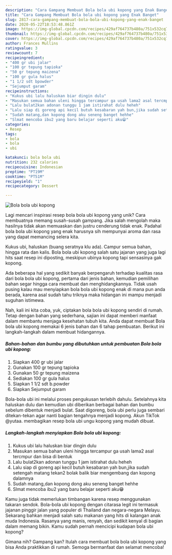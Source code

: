 ```yaml
---
description: "Cara Gampang Membuat Bola bola ubi kopong yang Enak Banget"
title: "Cara Gampang Membuat Bola bola ubi kopong yang Enak Banget"
slug: 2817-cara-gampang-membuat-bola-bola-ubi-kopong-yang-enak-banget
date: 2020-05-22T18:53:48.861Z
image: https://img-global.cpcdn.com/recipes/429af764737b480a/751x532cq70/bola-bola-ubi-kopong-foto-resep-utama.jpg
thumbnail: https://img-global.cpcdn.com/recipes/429af764737b480a/751x532cq70/bola-bola-ubi-kopong-foto-resep-utama.jpg
cover: https://img-global.cpcdn.com/recipes/429af764737b480a/751x532cq70/bola-bola-ubi-kopong-foto-resep-utama.jpg
author: Frances Mullins
ratingvalue: 3
reviewcount: 7
recipeingredient:
- "400 gr ubi jalar"
- "100 gr tepung tapioka"
- "50 gr tepung maizena"
- "100 gr gula halus"
- "1 1/2 sdt bpowder"
- "Sejumput garam"
recipeinstructions:
- "Kukus ubi lalu haluskan biar dingin dulu"
- "Masukan semua bahan uleni hingga tercampur ga usah lama2 asal tercmpur dan bisa di bentuk"
- "Lalu bulat2kan adonan tunggu 1 jam istirahat dulu heheh"
- "Lalu siap di goreng api kecil butuh kesabaran yah bun,jika sudah setengah matang tekan2 bolak balik biar mengembang dan kopong dalamnya"
- "Sudah matang,dan kopong dong aku seneng banget hehhe"
- "Slmat mencoba ibu2 yang baru belajar seperti aku😁"
categories:
- Resep
tags:
- bola
- bola
- ubi

katakunci: bola bola ubi 
nutrition: 232 calories
recipecuisine: Indonesian
preptime: "PT19M"
cooktime: "PT51M"
recipeyield: "1"
recipecategory: Dessert

---
```



![Bola bola ubi kopong](https://img-global.cpcdn.com/recipes/429af764737b480a/751x532cq70/bola-bola-ubi-kopong-foto-resep-utama.jpg)

Lagi mencari inspirasi resep bola bola ubi kopong yang unik? Cara membuatnya memang susah-susah gampang. Jika salah mengolah maka hasilnya tidak akan memuaskan dan justru cenderung tidak enak. Padahal bola bola ubi kopong yang enak harusnya sih mempunyai aroma dan rasa yang dapat memancing selera kita.

Kukus ubi, haluskan (buang seratnya klu ada). Campur semua bahan, hingga rata dan kalis. Bola bola ubi kopong salah satu jajanan yang juga lagi hits saat resep ini diposting, meskipun ubinya kopong tapi sensasinya gak kopong.

Ada beberapa hal yang sedikit banyak berpengaruh terhadap kualitas rasa dari bola bola ubi kopong, pertama dari jenis bahan, kemudian pemilihan bahan segar hingga cara membuat dan menghidangkannya. Tidak usah pusing kalau mau menyiapkan bola bola ubi kopong enak di mana pun anda berada, karena asal sudah tahu triknya maka hidangan ini mampu menjadi suguhan istimewa.


Nah, kali ini kita coba, yuk, ciptakan bola bola ubi kopong sendiri di rumah. Tetap dengan bahan yang sederhana, sajian ini dapat memberi manfaat dalam membantu menjaga kesehatan tubuh kita. Anda dapat membuat Bola bola ubi kopong memakai 6 jenis bahan dan 6 tahap pembuatan. Berikut ini langkah-langkah dalam membuat hidangannya.

<!--inarticleads1-->

##### Bahan-bahan dan bumbu yang dibutuhkan untuk pembuatan Bola bola ubi kopong:

1. Siapkan 400 gr ubi jalar
1. Gunakan 100 gr tepung tapioka
1. Gunakan 50 gr tepung maizena
1. Sediakan 100 gr gula halus
1. Siapkan 1 1/2 sdt b.powder
1. Siapkan Sejumput garam


Bola-bola ubi ini melalui proses pengukusan terlebih dahulu. Setelahnya kita haluskan dulu dan kemudian ubi diberikan berbagai bahan dan bumbu sebelum dibentuk menjadi bulat. Saat digoreng, bola ubi perlu juga sembari ditekan-tekan agar nanti bagian tengahnya menjadi kopong. Akun TikTok @yutaa. membagikan resep bola ubi ungu kopong yang mudah dibuat. 

<!--inarticleads2-->

##### Langkah-langkah menyiapkan Bola bola ubi kopong:

1. Kukus ubi lalu haluskan biar dingin dulu
1. Masukan semua bahan uleni hingga tercampur ga usah lama2 asal tercmpur dan bisa di bentuk
1. Lalu bulat2kan adonan tunggu 1 jam istirahat dulu heheh
1. Lalu siap di goreng api kecil butuh kesabaran yah bun,jika sudah setengah matang tekan2 bolak balik biar mengembang dan kopong dalamnya
1. Sudah matang,dan kopong dong aku seneng banget hehhe
1. Slmat mencoba ibu2 yang baru belajar seperti aku😁


Kamu juga tidak memerlukan timbangan karena resep menggunakan takaran sendok. Bola-bola ubi kopong dengan citarasa legit ini termasuk jajanan pinggir jalan yang populer di Thailand dan negara-negara Melayu. Sekarang bahkan menjadi salah satu makanan yang hits di kalangan anak muda Indonesia. Rasanya yang manis, renyah, dan sedikit kenyal di bagian dalam memang bikin. Kamu sudah pernah mencicipi kudapan bola ubi kopong? 

Gimana nih? Gampang kan? Itulah cara membuat bola bola ubi kopong yang bisa Anda praktikkan di rumah. Semoga bermanfaat dan selamat mencoba!
